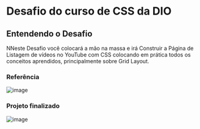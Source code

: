 # Desafio do curso de CSS da DIO

## Entendendo o Desafio

NNeste Desafio você colocará a mão na massa e irá Construir a Página de Listagem de vídeos no YouTube com CSS colocando em prática todos os conceitos aprendidos, principalmente sobre Grid Layout.

### Referência
![image](https://github.com/user-attachments/assets/573bd901-9718-4b40-bd0a-52e334b264a2)

### Projeto finalizado
![image](https://github.com/user-attachments/assets/0c05419f-1e68-4510-82dc-efaf7381bf79)






 
